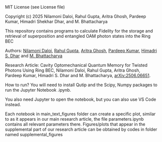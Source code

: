 MIT License (see License file)

Copyright (c) 2025 Nilamoni Daloi, Rahul Gupta, Aritra Ghosh, Pardeep Kumar, Himadri Shekhar Dhar, and M. Bhattacharya

This repository contains programs to calculate Fidelity for the storage and retrieval of superposition and entangled OAM photon states into the Ring BEC

Authors: [Nilamoni Daloi](mailto:nilamoni123@gmail.com), [Rahul Gupta](mailto:rahul.quantumfield@gmail.com), [Aritra Ghosh](mailto:ag34@iitbbs.ac.in), [Pardeep Kumar](mailto:pardeep.kumar@mpl.mpg.de), [Himadri S. Dhar](mailto:himadri.dhar@iitb.ac.in) and [M. Bhattacharya](mailto:mb6154@gmail.com)

Research Article: Cavity Optomechanical Quantum Memory for Twisted Photons Using Ring BEC, Nilamoni Daloi, Rahul Gupta, Aritra Ghosh, Pardeep Kumar, Himadri S. Dhar and M. Bhattacharya, 	[arXiv:2506.06651](https://doi.org/10.48550/arXiv.2506.06651).

How to run?
You will need to install Qutip and the Scipy, Numpy packages to run the Jupyter Notebook .ipynb.

You also need Jupyter to open the notebook, but you can also use VS Code instead.

Each notebook in main_text_figures folder can create a specific plot, similar to as it appears in our main research article, the file parameters.ipynb contains all relevant parameters there.
Figures/plots that appear in the supplemental part of our research article can be obtained by codes in folder named supplemental_figures
